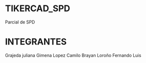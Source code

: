 # TIKERCAD_SPD
Parcial de SPD

# INTEGRANTES
Grajeda juliana Gimena
Lopez Camilo Brayan
Loroño Fernando Luis
